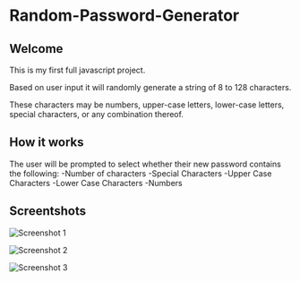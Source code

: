 # Random-Password-Generator

## Welcome

This is my first full javascript project. 

Based on user input it will randomly generate a string of 8 to 128 characters. 

These characters may be numbers, upper-case letters, lower-case letters, special characters, or any combination thereof. 

## How it works

The user will be prompted to select whether their new password contains the following:
  -Number of characters
  -Special Characters
  -Upper Case Characters
  -Lower Case Characters
  -Numbers

## Screentshots

![Screenshot 1](https://user-images.githubusercontent.com/80405589/117549326-ccabc180-b007-11eb-9714-efff07875804.JPG)



![Screenshot 2](https://user-images.githubusercontent.com/80405589/117549328-cfa6b200-b007-11eb-9d20-536fcbf1764e.JPG)



![Screenshot 3](https://user-images.githubusercontent.com/80405589/117549332-d2a1a280-b007-11eb-98ec-579664fef2c9.JPG)


